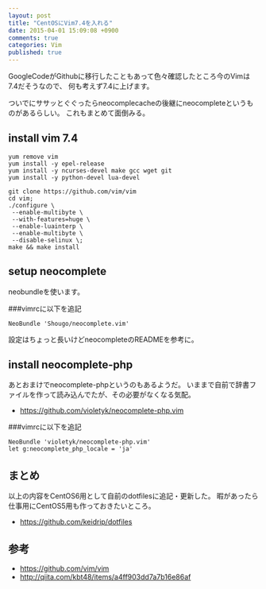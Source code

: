 ```yaml
---
layout: post
title: "CentOSにVim7.4を入れる"
date: 2015-04-01 15:09:08 +0900 
comments: true
categories: Vim
published: true
---
```


GoogleCodeがGithubに移行したこともあって色々確認したところ今のVimは7.4だそうなので、
何も考えず7.4に上げます。

ついでにササッとぐぐったらneocomplecacheの後継にneocompleteというものがあるらしい。
これもまとめて面倒みる。

## install vim 7.4

```
yum remove vim
yum install -y epel-release
yum install -y ncurses-devel make gcc wget git
yum install -y python-devel lua-devel

git clone https://github.com/vim/vim
cd vim;
./configure \
 --enable-multibyte \
 --with-features=huge \
 --enable-luainterp \
 --enable-multibyte \
 --disable-selinux \;
make && make install
```

## setup neocomplete

neobundleを使います。

###vimrcに以下を追記

```
NeoBundle 'Shougo/neocomplete.vim'
```

設定はちょっと長いけどneocompleteのREADMEを参考に。

## install neocomplete-php

あとおまけでneocomplete-phpというのもあるようだ。
いままで自前で辞書ファイルを作って読み込んでたが、その必要がなくなる気配。

- <https://github.com/violetyk/neocomplete-php.vim>

###vimrcに以下を追記

```
NeoBundle 'violetyk/neocomplete-php.vim'
let g:neocomplete_php_locale = 'ja'
```

## まとめ

以上の内容をCentOS6用として自前のdotfilesに追記・更新した。
暇があったら仕事用にCentOS5用も作っておきたいところ。

- <https://github.com/keidrip/dotfiles>

## 参考

- <https://github.com/vim/vim>
- <http://qiita.com/kbt48/items/a4ff903dd7a7b16e86af>
